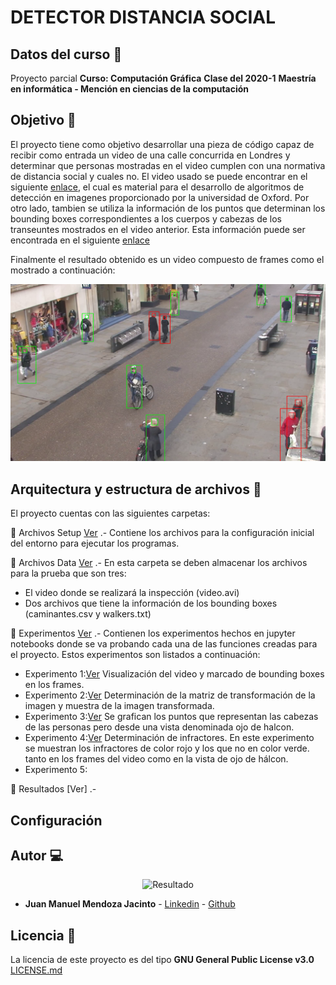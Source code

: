 # DETECTOR DISTANCIA SOCIAL

## Datos del curso 📘

Proyecto parcial
**Curso: Computación Gráfica**
**Clase del 2020-1**
**Maestría en informática - Mención en ciencias de la computación**

## Objetivo 🎯

El proyecto tiene como objetivo desarrollar una pieza de código capaz de recibir como entrada un video de una calle concurrida en Londres y determinar que personas mostradas en el video cumplen con una normativa de distancia social y cuales no. El video usado se puede encontrar en el siguiente [enlace](http://www.robots.ox.ac.uk/ActiveVision/Research/Projects/2009bbenfold_headpose/Datasets/TownCentreXVID.avi), el cual es material para el desarrollo de algoritmos de detección en imagenes proporcionado por la universidad de Oxford. Por otro lado, tambien se utiliza la información de los puntos que determinan los bounding boxes correspondientes a los cuerpos y cabezas de los transeuntes mostrados en el video anterior. Esta información puede ser encontrada en el siguiente [enlace](http://www.robots.ox.ac.uk/ActiveVision/Research/Projects/2009bbenfold_headpose/Datasets/TownCentre-groundtruth.top)

Finalmente el resultado obtenido es un video compuesto de frames como el mostrado a continuación:

<p align="center"> 
    <img src='Resultados/out.png' alt="Resultado">
</p>


## Arquitectura y estructura de archivos 🏢

El proyecto cuentas con las siguientes carpetas:

📁 Archivos Setup [Ver](/Archivos%20Setup) .- Contiene los archivos para la configuración inicial del entorno para ejecutar los programas.

📁 Archivos Data [Ver](/Data) .- En esta carpeta se deben almacenar los archivos para la prueba que son tres: 
- El video donde se realizará la inspección (video.avi)
- Dos archivos que tiene la información de los bounding boxes (caminantes.csv y walkers.txt)

📁 Experimentos [Ver](/Experimentos) .- Contienen los experimentos hechos en jupyter notebooks donde se va probando cada una de las funciones creadas para el proyecto. Estos experimentos son listados a continuación:

- Experimento 1:[Ver](/Experimentos/Experimento%201%20-%20Visualización%20del%20vídeo.%20Identificación%20de%20puntos.ipynb) Visualización del video y marcado de bounding boxes en los frames.
- Experimento 2:[Ver](/Experimentos/Experimento%202%20-%20Determinación%20de%20la%20tranformación.ipynb) Determinación de la matriz de transformación de la imagen y muestra de la imagen transformada.
- Experimento 3:[Ver](/Experimentos/Experimento%203%20-%20Gráfica%20de%20puntos%20en%20ojo%20de%20halcon.ipynb) Se grafican los puntos que representan las cabezas de las personas pero desde una vista denominada ojo de halcon.
- Experimento 4:[Ver](/Experimentos/Experimento%204%20-%20Determinación%20de%20infractores.ipynb) Determinación de infractores. En este experimento se muestran los infractores de color rojo y los que no en color verde. tanto en los frames del video como en la vista de ojo de hálcon.
- Experimento 5: 

📁 Resultados [Ver] .-



## Configuración 






## Autor 💻

<p align="center"> 
    <img src='https://media-exp1.licdn.com/dms/image/C4E03AQFrZ6AE63kEBg/profile-displayphoto-shrink_200_200/0?e=1596672000&v=beta&t=yebfHsJHHxJXedF-WPHQR_dBNU7tddFdJR6Bx8QHu1o' alt="Resultado">
</p>

* **Juan Manuel Mendoza Jacinto** - [Linkedin](https://pe.linkedin.com/in/juan-manuel-mendoza-jacinto-18515ab0) - [Github](https://github.com/fararay)


## Licencia 📄

La licencia de este proyecto es del tipo **GNU General Public License v3.0** [LICENSE.md](LICENSE.md)


